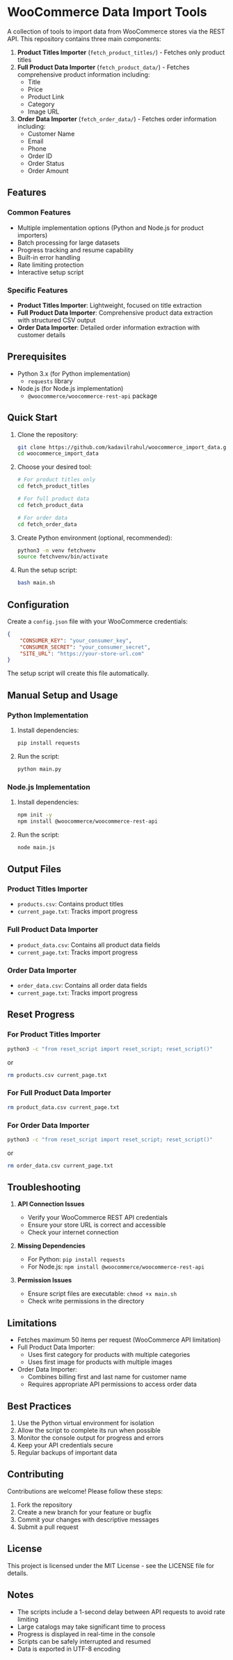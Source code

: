 # WooCommerce Data Import Tools

A collection of tools to import data from WooCommerce stores via the REST API. This repository contains three main components:

1.  **Product Titles Importer** (`fetch_product_titles/`) - Fetches only product titles
2.  **Full Product Data Importer** (`fetch_product_data/`) - Fetches comprehensive product information including:
    *   Title
    *   Price
    *   Product Link
    *   Category
    *   Image URL
3.  **Order Data Importer** (`fetch_order_data/`) - Fetches order information including:
    *   Customer Name
    *   Email
    *   Phone
    *   Order ID
    *   Order Status
    *   Order Amount

## Features

### Common Features

*   Multiple implementation options (Python and Node.js for product importers)
*   Batch processing for large datasets
*   Progress tracking and resume capability
*   Built-in error handling
*   Rate limiting protection
*   Interactive setup script

### Specific Features

*   **Product Titles Importer**: Lightweight, focused on title extraction
*   **Full Product Data Importer**: Comprehensive product data extraction with structured CSV output
*   **Order Data Importer**: Detailed order information extraction with customer details

## Prerequisites

*   Python 3.x (for Python implementation)
    *   `requests` library
*   Node.js (for Node.js implementation)
    *   `@woocommerce/woocommerce-rest-api` package

## Quick Start

1.  Clone the repository:

    ```bash
    git clone https://github.com/kadavilrahul/woocommerce_import_data.git
    cd woocommerce_import_data
    ```
2.  Choose your desired tool:

    ```bash
    # For product titles only
    cd fetch_product_titles

    # For full product data
    cd fetch_product_data

    # For order data
    cd fetch_order_data
    ```
3.  Create Python environment (optional, recommended):

    ```bash
    python3 -m venv fetchvenv
    source fetchvenv/bin/activate
    ```
4.  Run the setup script:

    ```bash
    bash main.sh
    ```

## Configuration

Create a `config.json` file with your WooCommerce credentials:

```json
{
    "CONSUMER_KEY": "your_consumer_key",
    "CONSUMER_SECRET": "your_consumer_secret",
    "SITE_URL": "https://your-store-url.com"
}
```



The setup script will create this file automatically.

## Manual Setup and Usage

### Python Implementation

1.  Install dependencies:

    ```bash
    pip install requests
    ```
2.  Run the script:

    ```bash
    python main.py
    ```

### Node.js Implementation

1.  Install dependencies:

    ```bash
    npm init -y
    npm install @woocommerce/woocommerce-rest-api
    ```
2.  Run the script:

    ```bash
    node main.js
    ```

## Output Files

### Product Titles Importer

*   `products.csv`: Contains product titles
*   `current_page.txt`: Tracks import progress

### Full Product Data Importer

*   `product_data.csv`: Contains all product data fields
*   `current_page.txt`: Tracks import progress

### Order Data Importer

*   `order_data.csv`: Contains all order data fields
*   `current_page.txt`: Tracks import progress

## Reset Progress

### For Product Titles Importer

```bash
python3 -c "from reset_script import reset_script; reset_script()"
```

or

```bash
rm products.csv current_page.txt
```

### For Full Product Data Importer

```bash
rm product_data.csv current_page.txt
```

### For Order Data Importer

```bash
python3 -c "from reset_script import reset_script; reset_script()"
```

or

```bash
rm order_data.csv current_page.txt
```

## Troubleshooting

1.  **API Connection Issues**

    *   Verify your WooCommerce REST API credentials
    *   Ensure your store URL is correct and accessible
    *   Check your internet connection
2.  **Missing Dependencies**

    *   For Python: `pip install requests`
    *   For Node.js: `npm install @woocommerce/woocommerce-rest-api`
3.  **Permission Issues**

    *   Ensure script files are executable: `chmod +x main.sh`
    *   Check write permissions in the directory

## Limitations

*   Fetches maximum 50 items per request (WooCommerce API limitation)
*   Full Product Data Importer:
    *   Uses first category for products with multiple categories
    *   Uses first image for products with multiple images
*   Order Data Importer:
    *   Combines billing first and last name for customer name
    *   Requires appropriate API permissions to access order data

## Best Practices

1.  Use the Python virtual environment for isolation
2.  Allow the script to complete its run when possible
3.  Monitor the console output for progress and errors
4.  Keep your API credentials secure
5.  Regular backups of important data

## Contributing

Contributions are welcome! Please follow these steps:

1.  Fork the repository
2.  Create a new branch for your feature or bugfix
3.  Commit your changes with descriptive messages
4.  Submit a pull request

## License

This project is licensed under the MIT License - see the LICENSE file for details.

## Notes

*   The scripts include a 1-second delay between API requests to avoid rate limiting
*   Large catalogs may take significant time to process
*   Progress is displayed in real-time in the console
*   Scripts can be safely interrupted and resumed
*   Data is exported in UTF-8 encoding